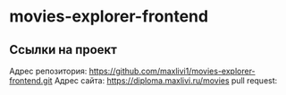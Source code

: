 # movies-explorer-frontend

## Ссылки на проект

Адрес репозитория: https://github.com/maxlivi1/movies-explorer-frontend.git
Адрес сайта: https://diploma.maxlivi.ru/movies
pull request:
